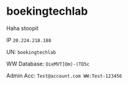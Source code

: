 # boekingtechlab

Haha stoopit

IP `20.224.218.188`


UN: `boekingtechlab`

WW Database: `OieMVT]Om)-(TD5c`

Admin Acc: `Test@account.com WW:Test-123456`
